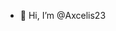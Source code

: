 - 👋 Hi, I’m @Axcelis23

<!---
Axcelis23/Axcelis23 is a ✨ special ✨ repository because its `README.md` (this file) appears on your GitHub profile.
You can click the Preview link to take a look at your changes.
--->
